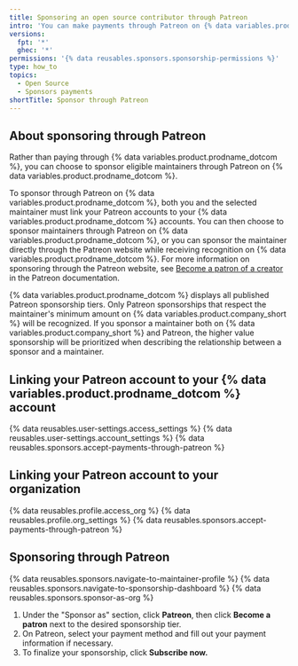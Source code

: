 ```yaml
---
title: Sponsoring an open source contributor through Patreon
intro: 'You can make payments through Patreon on {% data variables.product.prodname_dotcom %} to a developer or organization who designs, creates, or maintains open source projects you depend on.'
versions:
  fpt: '*'
  ghec: '*'
permissions: '{% data reusables.sponsors.sponsorship-permissions %}'
type: how_to
topics:
  - Open Source
  - Sponsors payments
shortTitle: Sponsor through Patreon
---
```


## About sponsoring through Patreon

Rather than paying through {% data variables.product.prodname_dotcom %}, you can choose to sponsor eligible maintainers through Patreon on {% data variables.product.prodname_dotcom %}.

To sponsor through Patreon on {% data variables.product.prodname_dotcom %}, both you and the selected maintainer must link your Patreon accounts to your {% data variables.product.prodname_dotcom %} accounts. You can then choose to sponsor maintainers through Patreon on {% data variables.product.prodname_dotcom %}, or you can sponsor the maintainer directly through the Patreon website while receiving recognition on {% data variables.product.prodname_dotcom %}. For more information on sponsoring through the Patreon website, see [Become a patron of a creator](https://support.patreon.com/hc/en-us/articles/203913709-Become-a-patron-of-a-creator) in the Patreon documentation.

{% data variables.product.prodname_dotcom %} displays all published Patreon sponsorship tiers. Only Patreon sponsorships that respect the maintainer's minimum amount on {% data variables.product.company_short %} will be recognized. If you sponsor a maintainer both on {% data variables.product.company_short %} and Patreon, the higher value sponsorship will be prioritized when describing the relationship between a sponsor and a maintainer.

## Linking your Patreon account to your {% data variables.product.prodname_dotcom %} account

{% data reusables.user-settings.access_settings %}
{% data reusables.user-settings.account_settings %}
{% data reusables.sponsors.accept-payments-through-patreon %}

## Linking your Patreon account to your organization

{% data reusables.profile.access_org %}
{% data reusables.profile.org_settings %}
{% data reusables.sponsors.accept-payments-through-patreon %}

## Sponsoring through Patreon

{% data reusables.sponsors.navigate-to-maintainer-profile %}
{% data reusables.sponsors.navigate-to-sponsorship-dashboard %}
{% data reusables.sponsors.sponsor-as-org %}
1. Under the "Sponsor as" section, click **Patreon**, then click **Become a patron** next to the desired sponsorship tier.
1. On Patreon, select your payment method and fill out your payment information if necessary.
1. To finalize your sponsorship, click **Subscribe now.**
